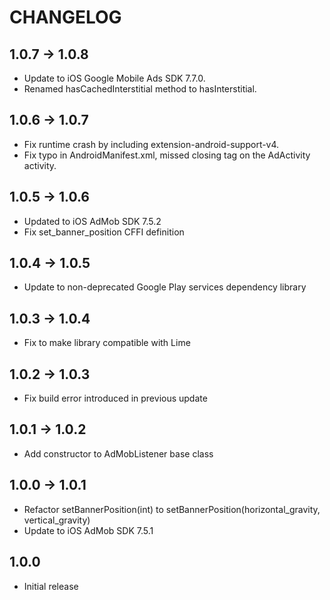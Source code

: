 # CHANGELOG

## 1.0.7 -> 1.0.8
* Update to iOS Google Mobile Ads SDK 7.7.0.
* Renamed hasCachedInterstitial method to hasInterstitial.

## 1.0.6 -> 1.0.7
* Fix runtime crash by including extension-android-support-v4.
* Fix typo in AndroidManifest.xml, missed closing tag on the AdActivity activity.

## 1.0.5 -> 1.0.6
* Updated to iOS AdMob SDK 7.5.2
* Fix set_banner_position CFFI definition

## 1.0.4 -> 1.0.5
* Update to non-deprecated Google Play services dependency library

## 1.0.3 -> 1.0.4
* Fix to make library compatible with Lime

## 1.0.2 -> 1.0.3
* Fix build error introduced in previous update

## 1.0.1 -> 1.0.2
* Add constructor to AdMobListener base class

## 1.0.0 -> 1.0.1
* Refactor setBannerPosition(int) to setBannerPosition(horizontal_gravity, vertical_gravity)
* Update to iOS AdMob SDK 7.5.1

## 1.0.0
* Initial release